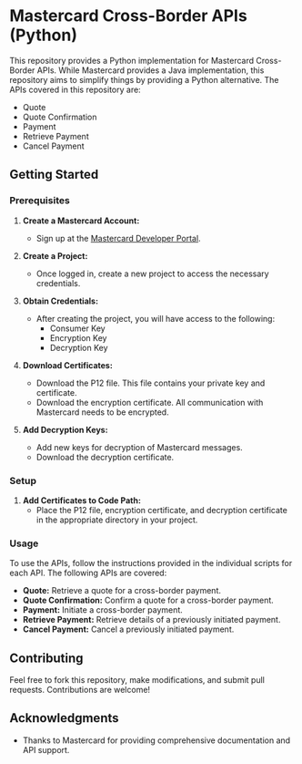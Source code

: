 # Mastercard Cross-Border APIs (Python)

This repository provides a Python implementation for Mastercard Cross-Border APIs. While Mastercard provides a Java implementation, this repository aims to simplify things by providing a Python alternative. The APIs covered in this repository are:

- Quote
- Quote Confirmation
- Payment
- Retrieve Payment
- Cancel Payment

## Getting Started

### Prerequisites

1. **Create a Mastercard Account:**
   - Sign up at the [Mastercard Developer Portal](https://developer.mastercard.com/).

2. **Create a Project:**
   - Once logged in, create a new project to access the necessary credentials.

3. **Obtain Credentials:**
   - After creating the project, you will have access to the following:
     - Consumer Key
     - Encryption Key
     - Decryption Key

4. **Download Certificates:**
   - Download the P12 file. This file contains your private key and certificate.
   - Download the encryption certificate. All communication with Mastercard needs to be encrypted.

5. **Add Decryption Keys:**
   - Add new keys for decryption of Mastercard messages.
   - Download the decryption certificate.

### Setup

1. **Add Certificates to Code Path:**
   - Place the P12 file, encryption certificate, and decryption certificate in the appropriate directory in your project.

### Usage

To use the APIs, follow the instructions provided in the individual scripts for each API. The following APIs are covered:

- **Quote:** Retrieve a quote for a cross-border payment.
- **Quote Confirmation:** Confirm a quote for a cross-border payment.
- **Payment:** Initiate a cross-border payment.
- **Retrieve Payment:** Retrieve details of a previously initiated payment.
- **Cancel Payment:** Cancel a previously initiated payment.

## Contributing

Feel free to fork this repository, make modifications, and submit pull requests. Contributions are welcome!



## Acknowledgments

- Thanks to Mastercard for providing comprehensive documentation and API support.

